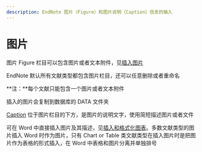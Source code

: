 ```yaml
---
description: EndNote 图片（Figure）和图片说明（Caption）信息的输入
---
```


# 图片

图片 Figure 栏目可以包含图片或者文本附件，见[插入图片](Inserting_Figures.htm)

EndNote 默认所有文献类型都包含图片栏目，还可以任意删除或者重命名

**注：**每个文献只能包含一个图片或者文本附件

插入的图片会复制到数据库的 DATA 文件夹

[Caption](entering_a_caption.htm) 位于图片栏目的下方，是图片的说明文字，使用简短描述图片或者文件

可在 Word 中直接插入图片及其描述，见[插入和格式化图表](../10Word/Inserting_n_FrmtgFigsnTbls.htm)。多数文献类型的图片插入 Word 时作为图片，只有 Chart or Table 类文献类型在插入图片时是把图片作为表格的形式插入，在 Word 中表格和图片分离并单独排号


